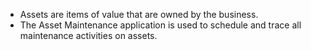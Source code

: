 - Assets are items of value that are owned by the business.
- The Asset Maintenance application is used to schedule and trace all maintenance activities on assets.